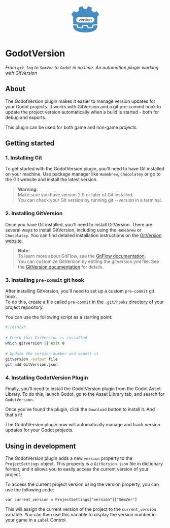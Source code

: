 <p align="center"><img src="icon.png" width="96px" height="96px"></p>

# GodotVersion
*From `git log` to `SemVer` to `Godot` in no time.
An automation plugin working with GitVersion*

## About
The GodotVersion plugin makes it easier to manage version updates for your Godot projects. It works with GitVersion and a git pre-commit hook to update the project version automatically when a build is started - both for debug and exports.

This plugin can be used for both game and non-game projects.

## Getting started
### 1. Installing Git
To get started with the GodotVersion plugin, you'll need to have Git installed on your machine. Use package manager like `Homebrew`, `Chocolatey` or go to the Git website and install the latest version.

> **Warning:**  
> Make sure you have version 2.9 or later of Git installed.  
>You can check your Git version by running git --version in a terminal.

### 2. Installing GitVersion
Once you have Git installed, you'll need to install GitVersion. There are several ways to install GitVersion, including using the `Homebrew` or `Chocolatey`. You can find detailed installation instructions on the [GitVersion website](https://gitversion.net/docs/usage/cli/installation).

> **Note:**  
>To learn more about GitFlow, see the [GitFlow documentation](https://docs.github.com/en/get-started/quickstart/github-flow).  
>You can customize GitVersion by editing the gitversion.yml file. See the [GitVersion documentation](https://gitversion.net/docs/usage/cli/) for details.

### 3. Installing `pre-commit` git hook

After installing GitVersion, you'll need to set up a custom `pre-commit` git hook.  
To do this, create a file called `pre-commit` in the `.git/hooks` directory of your project repository.

You can use the following script as a starting point:

```bash
#!/bin/sh

# Check that GitVersion is installed
which gitversion || exit 0

# Update the version number and commit it
gitversion -output file
git add GitVersion.json
```

### 4. Installing GodotVersion Plugin

Finally, you'll need to install the GodotVersion plugin from the Godot Asset Library. To do this, launch Godot, go to the Asset Library tab, and search for `GodotVersion`.

Once you've found the plugin, click the `Download` button to install it. And that's it!

The GodotVersion plugin now will automatically manage and track version updates for your Godot projects.

## Using in development

The GodotVersion plugin adds a new `version` property to the `ProjectSettings` object. This property is a `GitVersion.json` file in dictionary format, and it allows you to easily access the current version of your project.

To access the current project version using the version property, you can use the following code:

```gdscript 
var current_version = ProjectSettings["version"]["SemVer"]
```

This will assign the current version of the project to the `current_version` variable. You can then use this variable to display the version number in your game in a `Label` Control.
